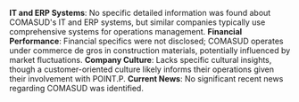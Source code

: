 **IT and ERP Systems**: No specific detailed information was found about COMASUD's IT and ERP systems, but similar companies typically use comprehensive systems for operations management.
**Financial Performance**: Financial specifics were not disclosed; COMASUD operates under commerce de gros in construction materials, potentially influenced by market fluctuations.
**Company Culture**: Lacks specific cultural insights, though a customer-oriented culture likely informs their operations given their involvement with POINT.P.
**Current News**: No significant recent news regarding COMASUD was identified.
```